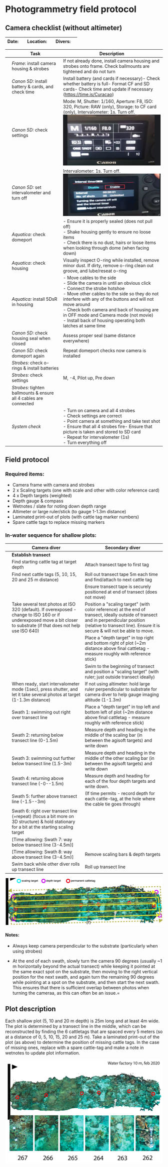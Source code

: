 # Photogrammetry field protocol



## Camera checklist (without altimeter)

| Date: |      | Location: |      | Divers: |      |
| ----- | ---- | --------- | ---- | ------- | ---- |

|      | Task                                                         | Description                                                  |
| ---- | ------------------------------------------------------------ | ------------------------------------------------------------ |
|      | *Frame*: install camera housing & strobes                    | If not already done, install camera housing and strobes onto frame. Check ballmounts are tightened and do not turn |
|      | *Canon 5D:* install battery & cards, and check time          | Install battery (and cards if necessary)- Check whether battery is full- Format CF and SD cards- Check time and update if necessary (https://time.is/Curacao) |
|      | *Canon 5D:* check settings                                   | Mode: M, Shutter: 1/160, Aperture: F8, ISO: 320, Picture: RAW (only), Storage: to CF card (only), Intervalometer: 1s. Turn off.<br />![5DsR1](images/5DsR1.png) |
|      | *Canon 5D:* set intervalometer and turn off                  | Intervalometer: 1s. Turn off.<br />![](images/5DsR2.png)     |
|      | *Aquatica:* check domeport                                   | - Ensure it is properly sealed (does not pull off)<br />- Shake housing gently to ensure no loose items<br />- Check there is no dust, hairs or loose items when looking through dome (when facing down) |
|      | *Aquatica*: check housing                                    | Visually inspect O-ring while installed, remove minor dust. If dirty, remove o-ring clean out groove, and lube/reseat o-ring |
|      | *Aquatica:* install 5DsR in housing                          | \- Move cables to the side<br />- Slide the camera in until an obvious click<br />- Connect the strobe hotshoe<br />- Move other cables to the side so they do not interfere with any of the buttons and will not move around<br />- Check both camera and back of housing are in OFF mode and Camera mode (not movie)<br />- Install back of housing operating both latches at same time |
|      | *Canon 5D:* check housing seal when closed                   | Assess proper seal (same distance everywhere)                |
|      | *Canon 5D:* check domeport again                             | Repeat domeport checks now camera is installed               |
|      | *Strobes:* check o-rings & install batteries                 |                                                              |
|      | *Strobes:* check settings                                    | M, -4, Pilot up, Pre down                                    |
|      | *Strobes:* tighten ballmounts & ensure all 4 cables are connected |                                                              |
|      | *System check*                                               | \- Turn on camera and all 4 strobes<br />- Check settings are correct<br />- Point camera at something and take test shot<br />- Ensure that all 4 strobes fire- Ensure that picture is taken and stored to SD card<br />- Repeat for intervalometer (1s)<br />- Turn everything off |

## Field protocol

### Required items:

* Camera frame with camera and strobes
* 2 x Scaling targets (one with scale and other with color reference card)
* 4 x Depth targets (weighted)
* Depth gauge & compass
* Wetnotes / slate for noting down depth range 
* Altimeter or large ruler/stick (to gauge 1-1.3m distance)
* Laminated print-out of plots (with cattle tag marker numbers)
* Spare cattle tags to replace missing markers

### In-water sequence for shallow plots:

|      | Camera diver                                                 | Secondary diver                                              |
| ---- | ------------------------------------------------------------ | ------------------------------------------------------------ |
|      | **Establish transect**                                       |                                                              |
|      | Find starting cattle tag at target depth                     | Attach transect tape to first tag                            |
|      | Find next cattle tags (5, 10, 15, 20 and 25 m distance)      | Roll out transect tape 5m each time and find/attach to next cattle tag |
|      |                                                              | Ensure transect tape is securely positioned at end of transect (does not move) |
|      | Take several test photos at ISO 320 (default). If overexposed - change to ISO 160 or if underexposed move a bit closer to substrate (if that does not help use ISO 640) | Position a "scaling target" (with color reference) at the end of transect, ideally outside of transect and in perpendicular position (relative to transect line). Ensure it is secure & will not be able to move. |
|      |                                                              | Place a "depth target" in top right and bottom right of plot (~2m distance above final cattletag - measure roughly with reference stick) |
|      |                                                              | Swim to the beginning of transect and position a "scaling target" (with ruler; just outside transect ideally) |
|      | When ready, start intervalometer mode (1sec), press shutter, and let it take several photos at target (1-1.3m distance) | If not using altimeter: hold large ruler perpendicular to substrate for camera diver to help gauge imaging altitude (1-1.3m) |
|      | Swath 1: swimming out right over transect line               | Place a "depth target" in top left and bottom left of plot (~2m distance above final cattletag - measure roughly with reference stick) |
|      | Swath 2: returning below transect line (0-1.5m)              | Measure depth and heading in the middle of the scaling bar (in between the agisoft targets) and write down |
|      | Swath 3: swimming out further below transect line (1.5-3m)   | Measure depth and heading in the middle of the other scaling bar (in between the agisoft targets) and write down |
|      | Swath 4: returning above transect line (-0--1.5m)            | Measure depth and heading for each of the four depth targets and write down. |
|      | Swath 5: further above transect line (-1.5--3m)              | (If time permits - record depth for each cattle-tag, at the hole where the cable tie goes through) |
|      | Swath 6: right over transect line (=repeat) (focus a bit more on 3D structure) & hold stationary for a bit at the starting scaling target |                                                              |
|      | [Time allowing: Swath 7: way below transect line (3-4.5m)]   |                                                              |
|      | [Time allowing: Swath 8: way above transect line (3-4.5m)]   | Remove scaling bars & depth targets                          |
|      | Swim back while other diver rolls up transect line           | Roll up transect line                                        |

![example_plot](images/swaths.png)

#### Notes:

* Always keep camera perpendicular to the substrate (particularly when using strobes)

* At the end of each swath, slowly turn the camera 90 degrees (usually ~1 m horizontally beyond the actual transect)  while keeping it pointed at the same exact spot on the substrate, then moving to the right vertical position for the next swath, and again turn the remaining 90 degrees while pointing at a spot on the substrate, and then start the next swath. This ensures that there is sufficient overlap between photos when turning the cameraa, as this can often be an issue.=

## Plot description 

Each shallow plot (5, 10 and 20 m depth) is 25m long and at least 4m wide. The plot is determined by a transect line in the middle, which can be reconstructed by finding the 6 cattletags that are spaced every 5  meters (so at a distance of 0, 5, 10, 15, 20 and 25 m). Take a laminated print-out of the plot (as above) to determine the position of missing cattle tags. In the case of missing ones, replace with a spare cattle-tag and make a note in wetnotes to update plot information.

![example_plot](images/example_plot.png)



